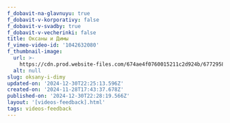 ```yaml
---
f_dobavit-na-glavnuyu: true
f_dobavit-v-korporativy: false
f_dobavit-v-svadby: true
f_dobavit-v-vecherinki: false
title: Оксаны и Димы
f_vimeo-video-id: '1042632080'
f_thumbnail-image:
  url: >-
    https://cdn.prod.website-files.com/674ae4f0760015211c2d924b/6772958312067cccacd59a34_1965655626-761b1303631866abc7ff07fd96d482515d5ce9853ae0a75f481588046b1706ad-d.avif
  alt: null
slug: oksany-i-dimy
updated-on: '2024-12-30T22:25:13.596Z'
created-on: '2024-11-28T17:43:37.678Z'
published-on: '2024-12-30T22:28:19.566Z'
layout: '[videos-feedback].html'
tags: videos-feedback
---
```



